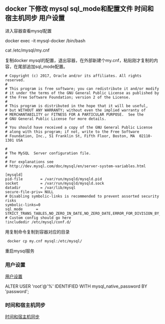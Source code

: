 ## docker 下修改 mysql sql_mode和配置文件  时间和宿主机同步  用户设置

进入容器查看mysql配置

docker exec -it mysql-docker /bin/bash

cat /etc/mysql/my.cnf

复制docker mysql的配置，退出容器，在外部新建个my.cnf，粘贴刚才复制的内容，在尾部追加sql_mode配置。

```shell
# Copyright (c) 2017, Oracle and/or its affiliates. All rights reserved.
#
# This program is free software; you can redistribute it and/or modify
# it under the terms of the GNU General Public License as published by
# the Free Software Foundation; version 2 of the License.
#
# This program is distributed in the hope that it will be useful,
# but WITHOUT ANY WARRANTY; without even the implied warranty of
# MERCHANTABILITY or FITNESS FOR A PARTICULAR PURPOSE.  See the
# GNU General Public License for more details.
#
# You should have received a copy of the GNU General Public License
# along with this program; if not, write to the Free Software
# Foundation, Inc., 51 Franklin St, Fifth Floor, Boston, MA  02110-1301 USA

#
# The MySQL  Server configuration file.
#
# For explanations see
# http://dev.mysql.com/doc/mysql/en/server-system-variables.html

[mysqld]
pid-file        = /var/run/mysqld/mysqld.pid
socket          = /var/run/mysqld/mysqld.sock
datadir         = /var/lib/mysql
secure-file-priv= NULL
# Disabling symbolic-links is recommended to prevent assorted security risks
symbolic-links=0
sql_mode      = STRICT_TRANS_TABLES,NO_ZERO_IN_DATE,NO_ZERO_DATE,ERROR_FOR_DIVISION_BY_ZERO,NO_ENGINE_SUBSTITUTION
# Custom config should go here
!includedir /etc/mysql/conf.d/

```

用复制命令复制到容器对应的目录

```shell
 docker cp my.cnf mysql:/etc/mysql/
```

重启mysql服务

### 用户设置

[用户设置](https://www.jianshu.com/p/256a5f76fc85)

ALTER USER 'root'@'%' IDENTIFIED WITH mysql_native_password BY 'password';

### 时间和宿主机同步

[时间和宿主机同步](https://www.cnblogs.com/kevingrace/p/5570597.html)

